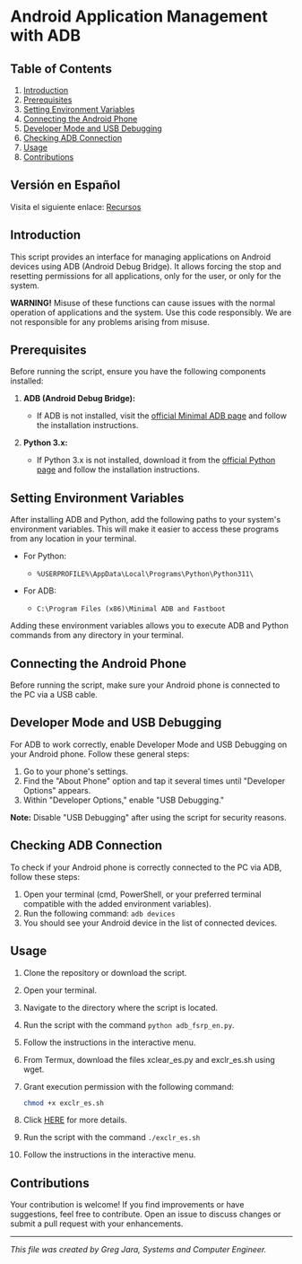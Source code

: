 # Android Application Management with ADB

## Table of Contents

1. [Introduction](#introduction)
2. [Prerequisites](#prerequisites)
3. [Setting Environment Variables](#setting-environment-variables)
4. [Connecting the Android Phone](#connecting-the-android-phone)
5. [Developer Mode and USB Debugging](#developer-mode-and-usb-debugging)
6. [Checking ADB Connection](#checking-adb-connection)
7. [Usage](#usage)
8. [Contributions](#contributions)

## Versión en Español

Visita el siguiente enlace: [Recursos](https://github.com/greg4rn/resources/blob/main/README_ES.md)

## Introduction

This script provides an interface for managing applications on Android devices using ADB (Android Debug Bridge). It allows forcing the stop and resetting permissions for all applications, only for the user, or only for the system.

**WARNING!**
Misuse of these functions can cause issues with the normal operation of applications and the system. Use this code responsibly. We are not responsible for any problems arising from misuse.

## Prerequisites

Before running the script, ensure you have the following components installed:

1. **ADB (Android Debug Bridge):**
   - If ADB is not installed, visit the [official Minimal ADB page](https://androidmtk.com/download-minimal-adb-fastboot-tool) and follow the installation instructions.

2. **Python 3.x:**
   - If Python 3.x is not installed, download it from the [official Python page](https://www.python.org/downloads/) and follow the installation instructions.

## Setting Environment Variables

After installing ADB and Python, add the following paths to your system's environment variables. This will make it easier to access these programs from any location in your terminal.

- For Python:
  - `%USERPROFILE%\AppData\Local\Programs\Python\Python311\`

- For ADB:
  - `C:\Program Files (x86)\Minimal ADB and Fastboot`

Adding these environment variables allows you to execute ADB and Python commands from any directory in your terminal.

## Connecting the Android Phone

Before running the script, make sure your Android phone is connected to the PC via a USB cable.

## Developer Mode and USB Debugging

For ADB to work correctly, enable Developer Mode and USB Debugging on your Android phone. Follow these general steps:

1. Go to your phone's settings.
2. Find the "About Phone" option and tap it several times until "Developer Options" appears.
3. Within "Developer Options," enable "USB Debugging."

**Note:** Disable "USB Debugging" after using the script for security reasons.

## Checking ADB Connection

To check if your Android phone is correctly connected to the PC via ADB, follow these steps:

1. Open your terminal (cmd, PowerShell, or your preferred terminal compatible with the added environment variables).
2. Run the following command: `adb devices`
3. You should see your Android device in the list of connected devices.

## Usage

1. Clone the repository or download the script.
2. Open your terminal.
3. Navigate to the directory where the script is located.
4. Run the script with the command `python adb_fsrp_en.py`.
5. Follow the instructions in the interactive menu.

1. From Termux, download the files xclear_es.py and exclr_es.sh using wget.
2. Grant execution permission with the following command:
   ```bash
   chmod +x exclr_es.sh
   ```
3. Click [HERE](https://github.com/greg4rn/XClear/blob/main/Instructions.md) for more details.
4. Run the script with the command `./exclr_es.sh`
5. Follow the instructions in the interactive menu.

## Contributions

Your contribution is welcome! If you find improvements or have suggestions, feel free to contribute. Open an issue to discuss changes or submit a pull request with your enhancements.

---

*This file was created by Greg Jara, Systems and Computer Engineer.*

